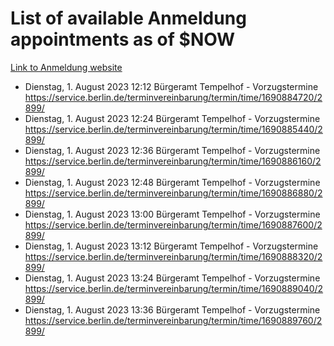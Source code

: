 # List of available Anmeldung appointments as of $NOW
[Link to Anmeldung website](https://service.berlin.de/terminvereinbarung/termin/tag.php?termin=1&anliegen[]=120686&dienstleisterlist=122210,122217,327316,122219,327312,122227,327314,122231,327346,122243,327348,122254,122252,329742,122260,329745,122262,329748,122271,327278,122273,327274,122277,327276,330436,122280,327294,122282,327290,122284,327292,122291,327270,122285,327266,122286,327264,122296,327268,150230,329760,122297,327286,122294,327284,122312,329763,122314,329775,122304,327330,122311,327334,122309,327332,317869,122281,327352,122279,329772,122283,122276,327324,122274,327326,122267,329766,122246,327318,122251,327320,122257,327322,122208,327298,122226,327300&herkunft=http%3A%2F%2Fservice.berlin.de%2Fdienstleistung%2F120686%2F)
- Dienstag, 1. August 2023 12:12 Bürgeramt Tempelhof - Vorzugstermine https://service.berlin.de/terminvereinbarung/termin/time/1690884720/2899/
- Dienstag, 1. August 2023 12:24 Bürgeramt Tempelhof - Vorzugstermine https://service.berlin.de/terminvereinbarung/termin/time/1690885440/2899/
- Dienstag, 1. August 2023 12:36 Bürgeramt Tempelhof - Vorzugstermine https://service.berlin.de/terminvereinbarung/termin/time/1690886160/2899/
- Dienstag, 1. August 2023 12:48 Bürgeramt Tempelhof - Vorzugstermine https://service.berlin.de/terminvereinbarung/termin/time/1690886880/2899/
- Dienstag, 1. August 2023 13:00 Bürgeramt Tempelhof - Vorzugstermine https://service.berlin.de/terminvereinbarung/termin/time/1690887600/2899/
- Dienstag, 1. August 2023 13:12 Bürgeramt Tempelhof - Vorzugstermine https://service.berlin.de/terminvereinbarung/termin/time/1690888320/2899/
- Dienstag, 1. August 2023 13:24 Bürgeramt Tempelhof - Vorzugstermine https://service.berlin.de/terminvereinbarung/termin/time/1690889040/2899/
- Dienstag, 1. August 2023 13:36 Bürgeramt Tempelhof - Vorzugstermine https://service.berlin.de/terminvereinbarung/termin/time/1690889760/2899/
